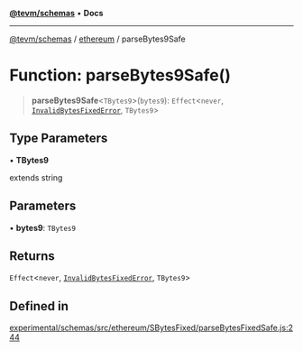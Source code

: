 [**@tevm/schemas**](../../README.md) • **Docs**

***

[@tevm/schemas](../../modules.md) / [ethereum](../README.md) / parseBytes9Safe

# Function: parseBytes9Safe()

> **parseBytes9Safe**\<`TBytes9`\>(`bytes9`): `Effect`\<`never`, [`InvalidBytesFixedError`](../classes/InvalidBytesFixedError.md), `TBytes9`\>

## Type Parameters

• **TBytes9**

extends string

## Parameters

• **bytes9**: `TBytes9`

## Returns

`Effect`\<`never`, [`InvalidBytesFixedError`](../classes/InvalidBytesFixedError.md), `TBytes9`\>

## Defined in

[experimental/schemas/src/ethereum/SBytesFixed/parseBytesFixedSafe.js:244](https://github.com/qbzzt/tevm-monorepo/blob/main/experimental/schemas/src/ethereum/SBytesFixed/parseBytesFixedSafe.js#L244)
